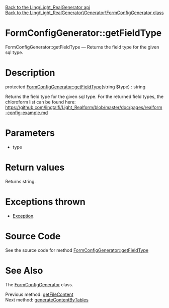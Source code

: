 [Back to the Ling/Light_RealGenerator api](https://github.com/lingtalfi/Light_RealGenerator/blob/master/doc/api/Ling/Light_RealGenerator.md)<br>
[Back to the Ling\Light_RealGenerator\Generator\FormConfigGenerator class](https://github.com/lingtalfi/Light_RealGenerator/blob/master/doc/api/Ling/Light_RealGenerator/Generator/FormConfigGenerator.md)


FormConfigGenerator::getFieldType
================



FormConfigGenerator::getFieldType — Returns the field type for the given sql type.




Description
================


protected [FormConfigGenerator::getFieldType](https://github.com/lingtalfi/Light_RealGenerator/blob/master/doc/api/Ling/Light_RealGenerator/Generator/FormConfigGenerator/getFieldType.md)(string $type) : string




Returns the field type for the given sql type.
For the returned field types, the chloroform list can be found here:
https://github.com/lingtalfi/Light_Realform/blob/master/doc/pages/realform-config-example.md




Parameters
================


- type

    


Return values
================

Returns string.


Exceptions thrown
================

- [Exception](http://php.net/manual/en/class.exception.php).&nbsp;







Source Code
===========
See the source code for method [FormConfigGenerator::getFieldType](https://github.com/lingtalfi/Light_RealGenerator/blob/master/Generator/FormConfigGenerator.php#L277-L317)


See Also
================

The [FormConfigGenerator](https://github.com/lingtalfi/Light_RealGenerator/blob/master/doc/api/Ling/Light_RealGenerator/Generator/FormConfigGenerator.md) class.

Previous method: [getFileContent](https://github.com/lingtalfi/Light_RealGenerator/blob/master/doc/api/Ling/Light_RealGenerator/Generator/FormConfigGenerator/getFileContent.md)<br>Next method: [generateContentByTables](https://github.com/lingtalfi/Light_RealGenerator/blob/master/doc/api/Ling/Light_RealGenerator/Generator/FormConfigGenerator/generateContentByTables.md)<br>

